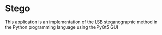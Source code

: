 # Stego
This application is an implementation of the LSB steganographic method in the Python programming language using the PyQt5 GUI
